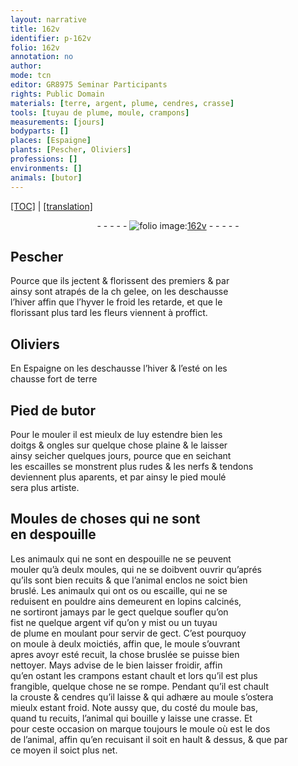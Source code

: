 ```yaml
---
layout: narrative
title: 162v
identifier: p-162v
folio: 162v
annotation: no
author:
mode: tcn
editor: GR8975 Seminar Participants
rights: Public Domain
materials: [terre, argent, plume, cendres, crasse]
tools: [tuyau de plume, moule, crampons]
measurements: [jours]
bodyparts: []
places: [Espaigne]
plants: [Pescher, Oliviers]
professions: []
environments: []
animals: [butor]
---
```


<p><a href="{{ site.baseurl }}/normalized/">[TOC]</a> | <a href="{{ site.baseurl }}/texts/p-162v_tl/" target="_blank">[translation]</a></p><div class="folio" align="center">- - - - - <a href="http://gallica.bnf.fr/ark:/12148/btv1b10500001g/f330.item" target="_blank"><img src="https://cu-mkp.github.io/2017-workshop-edition/assets/photo-icon.png" alt="folio image: " style="display:inline-block; margin-bottom:-3px;"/>162v</a> - - - - - </div>  
  

## <span class="pa">Pescher</span>

 
Pource que ils jectent & florissent des premiers & par<br/> ainsy sont atrapés de la <span class="del">ch</span> gelee, on les deschausse<br/> l’hiver affin que <span class="del">l’hyver</span> le froid les retarde, et que <span class="del">le</span><br/> florissant plus tard les fleurs viennent à proffict.
 
 
  

## <span class="pa">Oliviers</span>

 
En <span class="pl">Espaigne</span> on les deschausse l’hiver & l’esté on les<br/> chausse fort de <span class="m">terre</span>
 
 
  

## Pied de <span class="al">butor</span>

 
Pour le mouler il est mieulx de luy estendre bien les<br/> doitgs & ongles sur quelque chose plaine & le laisser<br/> ainsy seicher quelques <span class="ms"><span class="tmp">jours</span></span>, pource que en seichant<br/> les escailles se monstrent plus rudes & les nerfs & tendons<br/> deviennent plus aparents, et par ainsy le pied moulé<br/> sera plus artiste.
 
 
  

## Moules de choses qui ne sont<br/> en despouille

 
Les animaulx qui ne sont en despouille ne se peuvent<br/> mouler qu’à deulx moules, qui ne se doibvent ouvrir qu’aprés<br/> qu’ils sont bien recuits & que l’animal enclos <span class="del">ne</span> soict bien<br/> bruslé. Les animaulx qui ont os ou escaille, qui ne se<br/> reduisent en pouldre ains demeurent en lopins calcinés,<br/> ne sortiront jamays par le gect quelque soufler qu’on<br/> fist ne quelque <span class="m">argent</span> vif qu’on y mist ou un <span class="tl">tuyau<br/> de <span class="m">plume</span></span> en moulant pour servir de gect. C’est pourquoy<br/> on moule à deulx moictiés, affin que, le <span class="tl">moule</span> s’ouvrant<br/> apres avoyr esté recuit, la chose bruslée se puisse bien<br/> nettoyer. Mays advise de le bien laisser froidir, affin<br/> qu’en osta<span class="exp">n</span>t les <span class="tl">crampons</span> esta<span class="exp">n</span>t chault et lors qu’il est plus<br/> frangible, quelque chose ne se rompe. Pendant qu’il est chault<br/> la crouste & <span class="m">cendres</span> qu’il laisse & qui adhære au <span class="tl">moule</span> s’ostera<br/> mieulx estant froid. Note aussy que, du costé du <span class="tl">moule</span> bas,<br/> quand tu recuits, l’animal qui bouille y laisse une <span class="m">crasse</span>. Et<br/> pour ceste occasion on marque toujours le <span class="tl">moule</span> où est le dos<br/> de l’animal, affin qu’en recuisant il soit en hault & dessus, & que par<br/> ce moyen il soict plus net.
 
